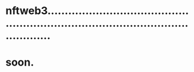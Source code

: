 # nftweb3...........................................................................................................
# soon.
